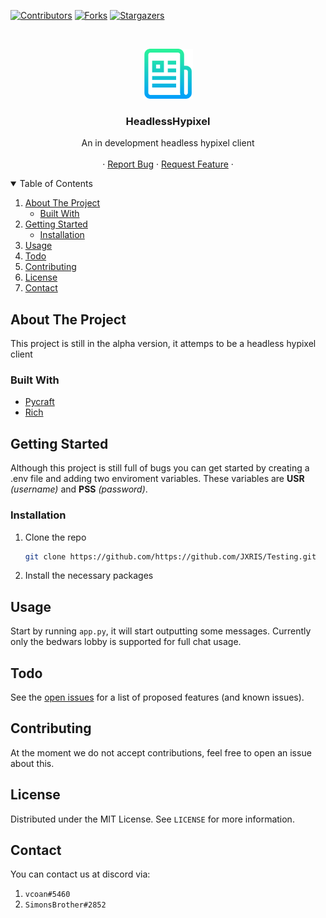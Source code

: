 <!--
*** Thanks for checking out the Best-README-Template. If you have a suggestion
*** that would make this better, please fork the repo and create a pull request
*** or simply open an issue with the tag "enhancement".
*** Thanks again! Now go create something AMAZING! :D
-->



<!-- PROJECT SHIELDS -->
<!--
*** I'm using markdown "reference style" links for readability.
*** Reference links are enclosed in brackets [ ] instead of parentheses ( ).
*** See the bottom of this document for the declaration of the reference variables
*** for contributors-url, forks-url, etc. This is an optional, concise syntax you may use.
*** https://www.markdownguide.org/basic-syntax/#reference-style-links
-->
[![Contributors][contributors-shield]][contributors-url]
[![Forks][forks-shield]][forks-url]
[![Stargazers][stars-shield]][stars-url]





<!-- PROJECT LOGO -->
<br />
<p align="center">
  <a href="https://github.com/othneildrew/Best-README-Template">
    <img src="images/logo.png" alt="Logo" width="80" height="80">
  </a>

<h3 align="center">HeadlessHypixel</h3>

  <p align="center">
    An in development headless hypixel client
    <br />
    <br />
    ·
    <a href="https://github.com/JXRIS/Testing/issues">Report Bug</a>
    ·
    <a href="https://github.com/JXRIS/Testing/issues">Request Feature</a>
    ·
  </p>
</p>



<!-- TABLE OF CONTENTS -->
<details open="open">
  <summary>Table of Contents</summary>
  <ol>
    <li>
      <a href="#about-the-project">About The Project</a>
      <ul>
        <li><a href="#built-with">Built With</a></li>
      </ul>
    </li>
    <li>
      <a href="#getting-started">Getting Started</a>
      <ul>
        <li><a href="#installation">Installation</a></li>
      </ul>
    </li>
    <li><a href="#usage">Usage</a></li>
    <li><a href="#Todo">Todo</a></li>
    <li><a href="#contributing">Contributing</a></li>
    <li><a href="#license">License</a></li>
    <li><a href="#contact">Contact</a></li>
  </ol>
</details>



<!-- ABOUT THE PROJECT -->

## About The Project

This project is still in the alpha version, it attemps to be a headless hypixel client

### Built With

* [Pycraft](https://github.com/ammaraskar/pyCraft)
* [Rich](https://github.com/willmcgugan/rich)

<!-- GETTING STARTED -->

## Getting Started

Although this project is still full of bugs you can get started by creating a .env file and adding two enviroment
variables. These variables are <b>USR</b> <i>(username)</i> and <b>PSS</b> <i>(password)</i>.

### Installation

1. Clone the repo
   ```sh
   git clone https://github.com/https://github.com/JXRIS/Testing.git
   ```
2. Install the necessary packages

<!-- USAGE EXAMPLES -->

## Usage

Start by running ```app.py```, it will start outputting some messages. Currently only the bedwars lobby is supported for
full chat usage.



<!-- ROADMAP -->

## Todo

See the [open issues](https://github.com/othneildrew/Best-README-Template/issues) for a list of proposed features (and
known issues).



<!-- CONTRIBUTING -->

## Contributing

At the moment we do not accept contributions, feel free to open an issue about this.


<!-- LICENSE -->

## License

Distributed under the MIT License. See `LICENSE` for more information.



<!-- CONTACT -->

## Contact

You can contact us at discord via:

1. ```vcoan#5460```
2. ```SimonsBrother#2852```

<!-- MARKDOWN LINKS & IMAGES -->
<!-- https://www.markdownguide.org/basic-syntax/#reference-style-links -->

[contributors-shield]: https://img.shields.io/github/contributors/JXRIS/Testing.svg?style=for-the-badge

[contributors-url]: https://github.com/JXRIS/Testing/graphs/contributors

[forks-shield]: https://img.shields.io/github/forks/JXRIS/Testing.svg?style=for-the-badge

[forks-url]: https://github.com/JXRIS/Testing/network/members

[stars-shield]: https://img.shields.io/github/stars/JXRIS/Testing.svg?style=for-the-badge

[stars-url]: https://github.com/JXRIS/Testing/stargazers



